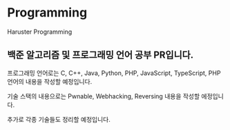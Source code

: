 # Programming
Haruster Programming

## 백준 알고리즘 및 프로그래밍 언어 공부 PR입니다.

프로그래밍 언어로는 C, C++, Java, Python, PHP, JavaScript, TypeScript, PHP 언어의 내용을 작성할 예정입니다.

기술 스택의 내용으로는 Pwnable, Webhacking, Reversing 내용을 작성할 에정입니다.


추가로 각종 기술들도 정리할 예정입니다.
